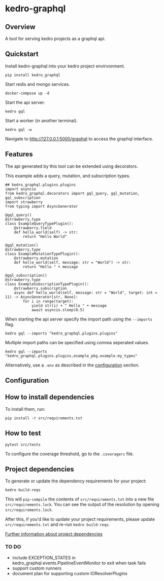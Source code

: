 # kedro-graphql

## Overview

A tool for serving kedro projects as a graphql api.


## Quickstart

Install kedro-graphql into your kedro project envirvonment.

```
pip install kedro_graphql
```

Start redis and mongo services.

```
docker-compose up -d
```

Start the api server.

```
kedro gql
```

Start a worker (in another terminal).

```
kedro gql -w
```

Navigate to http://127.0.0.1:5000/graphql to access the graphql interface.

## Features

The api generated by this tool can be extended using decorators.

This example adds a query, mutation, and subscription types.

```
## kedro_graphql.plugins.plugins
import asyncio
from kedro_graphql.decorators import gql_query, gql_mutation, gql_subscription
import strawberry
from typing import AsyncGenerator

@gql_query()
@strawberry.type
class ExampleQueryTypePlugin():
    @strawberry.field
    def hello_world(self) -> str:
        return "Hello World"

@gql_mutation()
@strawberry.type
class ExampleMutationTypePlugin():
    @strawberry.mutation
    def hello_world(self, message: str = "World") -> str:
        return "Hello " + message

@gql_subscription()
@strawberry.type
class ExampleSubscriptionTypePlugin():
    @strawberry.subscription
    async def hello_world(self, message: str = "World", target: int = 11) -> AsyncGenerator[str, None]:
        for i in range(target):
            yield str(i) + " Hello " + message
            await asyncio.sleep(0.5)
```

When starting the api server specify the import path using the 
```--imports``` flag.

```
kedro gql --imports "kedro_graphql.plugins.plugins"
```

Multiple import paths can be specified using comma seperated values.

```
kedro gql --imports "kedro_graphql.plugins.plugins,example_pkg.example.my_types"
```

Alternatively, use a ```.env``` as described in the [configuration](#configuration) section.


## Configuration



## How to install dependencies


To install them, run:

```
pip install -r src/requirements.txt
```


## How to test

```
pytest src/tests
```

To configure the coverage threshold, go to the `.coveragerc` file.

## Project dependencies

To generate or update the dependency requirements for your project:

```
kedro build-reqs
```

This will `pip-compile` the contents of `src/requirements.txt` into a new file `src/requirements.lock`. You can see the output of the resolution by opening `src/requirements.lock`.

After this, if you'd like to update your project requirements, please update `src/requirements.txt` and re-run `kedro build-reqs`.

[Further information about project dependencies](https://kedro.readthedocs.io/en/stable/kedro_project_setup/dependencies.html#project-specific-dependencies)


### TO DO

- include EXCEPTION_STATES in kedro_graphql.events.PipelineEventMonitor to exit when task fails
- support custom runners
- document plan for supporting custom IOResolverPlugins 

